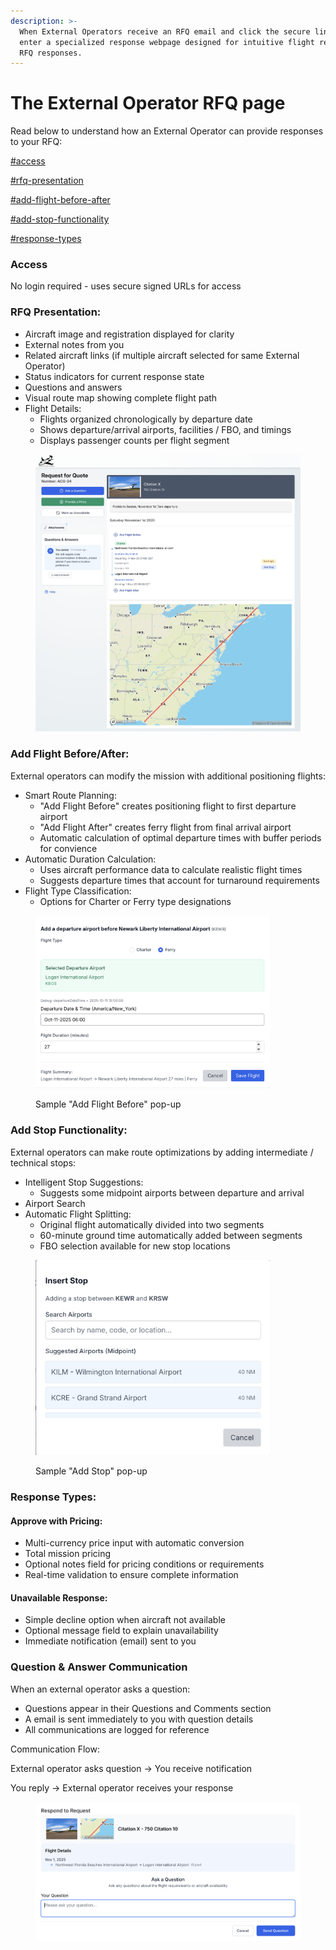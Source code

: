 ```yaml
---
description: >-
  When External Operators receive an RFQ email and click the secure link, they
  enter a specialized response webpage designed for intuitive flight review and
  RFQ responses.
---
```


# The External Operator RFQ page

Read below to understand how an External Operator can provide responses to your RFQ:

[#access](the-external-operator-rfq-page.md#access "mention")

[#rfq-presentation](the-external-operator-rfq-page.md#rfq-presentation "mention")

[#add-flight-before-after](the-external-operator-rfq-page.md#add-flight-before-after "mention")

[#add-stop-functionality](the-external-operator-rfq-page.md#add-stop-functionality "mention")

[#response-types](the-external-operator-rfq-page.md#response-types "mention")

### Access

No login required - uses secure signed URLs for access



### RFQ Presentation:

* Aircraft image and registration displayed for clarity
* External notes from you
* Related aircraft links (if multiple aircraft selected for same External Operator)
* Status indicators for current response state
* Questions and answers
* Visual route map showing complete flight path
* Flight Details:
  * Flights organized chronologically by departure date
  * Shows departure/arrival airports, facilities / FBO, and timings
  * Displays passenger counts per flight segment

<figure><img src="../../.gitbook/assets/MacBook Pro-1757820109915.jpeg" alt=""><figcaption></figcaption></figure>

### Add Flight Before/After:

External operators can modify the mission with additional positioning flights:

* Smart Route Planning:
  * "Add Flight Before" creates positioning flight to first departure airport
  * "Add Flight After" creates ferry flight from final arrival airport
  * Automatic calculation of optimal departure times with buffer periods for convience
* Automatic Duration Calculation:
  * Uses aircraft performance data to calculate realistic flight times
  * Suggests departure times that account for turnaround requirements
* Flight Type Classification:
  * Options for Charter or Ferry type designations

<figure><img src="../../.gitbook/assets/image (14).png" alt="" width="375"><figcaption><p>Sample "Add Flight Before" pop-up</p></figcaption></figure>



### Add Stop Functionality:

&#x20; External operators can make route optimizations by adding intermediate / technical stops:

* &#x20; Intelligent Stop Suggestions:
  * Suggests some midpoint airports between departure and arrival
* Airport Search
* Automatic Flight Splitting:
  * Original flight automatically divided into two segments
  * 60-minute ground time automatically added between segments
  * FBO selection available for new stop locations

<figure><img src="../../.gitbook/assets/image (15).png" alt="" width="375"><figcaption><p>Sample "Add Stop" pop-up</p></figcaption></figure>



### Response Types:

#### Approve with Pricing:

* Multi-currency price input with automatic conversion
* Total mission pricing
* Optional notes field for pricing conditions or requirements
* Real-time validation to ensure complete information

#### Unavailable Response:

* Simple decline option when aircraft not available
* Optional message field to explain unavailability
* Immediate notification (email) sent to you



### Question & Answer Communication

When an external operator asks a question:

* Questions appear in their Questions and Comments section
* A email is sent immediately to you with question details
* All communications are logged for reference

Communication Flow:

External operator asks question → You receive notification

You reply → External operator receives your response

<figure><img src="../../.gitbook/assets/image (7).png" alt=""><figcaption></figcaption></figure>

